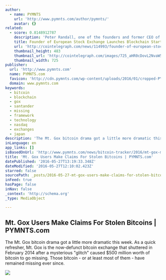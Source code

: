 ```yaml
---
author:
  - name: PYMNTS
    url: 'http://www.pymnts.com/author/pymnts/'
    avatar: {}
related:
  - score: 0.8148912787
    description: 'Peter Randall, one of the founders and former CEO of the alternative European stock exchange Chi-X, and Anthony Culligan, founder of peer-to-peer bitcoin trading venue Roolo, have announced to launch blockchain startup SETL. SETL will introduce a permissioned blockchain that is set to run on enterprise level servers and is said to be able to handle 100,000 transactions per second.'
    title: Founder of European Stock Exchange Launches Blockchain Startup
    url: 'http://cointelegraph.com/news/114993/founder-of-european-stock-exchange-launches-blockchain-startup'
    thumbnail_height: 483
    thumbnail_url: 'http://cointelegraph.com/images/725_aHR0cDovL2NvaW50ZWxlZ3JhcGguY29tL3N0b3JhZ2UvdXBsb2Fkcy92aWV3L2EzYmRkM2NlY2VhYTQ0MjM4YzgxZmIxNWVmNDZmZTY5LnBuZw==.jpg'
    thumbnail_width: 725
publisher:
  url: 'http://www.pymnts.com'
  name: PYMNTS.com
  favicon: 'http://cdn.pymnts.com/wp-content/uploads/2016/01/cropped-PYMNTS-Favicon1-192x192.jpg'
  domain: www.pymnts.com
keywords:
  - bitcoin
  - blockchain
  - gox
  - santander
  - missing
  - framework
  - technology
  - nasdaq
  - exchanges
  - japan
description: 'The Mt. Gox bitcoin drama got a little more dramatic this week. As a quick refresher, Mt. Gox is the now-defunct bitcoin exchange that shuttered in February 2014 after a mysterious "glitch" caused $500 million worth of bitcoin to go missing. Those bitcoin - or at least most of them - have remained missing ever since.'
inLanguage: en
app_links: []
isBasedOnUrl: 'http://www.pymnts.com/news/bitcoin-tracker/2016/mt-gox-missing-bitcoins-claims/'
title: 'Mt. Gox Users Make Claims For Stolen Bitcoins | PYMNTS.com'
datePublished: '2016-05-27T13:19:33.348Z'
dateModified: '2016-05-27T12:10:02.423Z'
starred: false
sourcePath: _posts/2016-05-27-mt-gox-users-make-claims-for-stolen-bitcoins-or-pymntscom.md
inFeed: true
hasPage: false
inNav: false
_context: 'http://schema.org'
_type: MediaObject

---
```

<article style=""><h1>Mt. Gox Users Make Claims For Stolen Bitcoins | PYMNTS.com</h1><p>The Mt. Gox bitcoin drama got a little more dramatic this week. As a quick refresher, Mt. Gox is the now-defunct bitcoin exchange that shuttered in February 2014 after a mysterious "glitch" caused $500 million worth of bitcoin to go missing. Those bitcoin - or at least most of them - have remained missing ever since.</p><img src="http://cdn.pymnts.com/wp-content/uploads/2016/05/Mt.-Gox-Stolen-Bitcoins-1000x600.jpg" /></article>